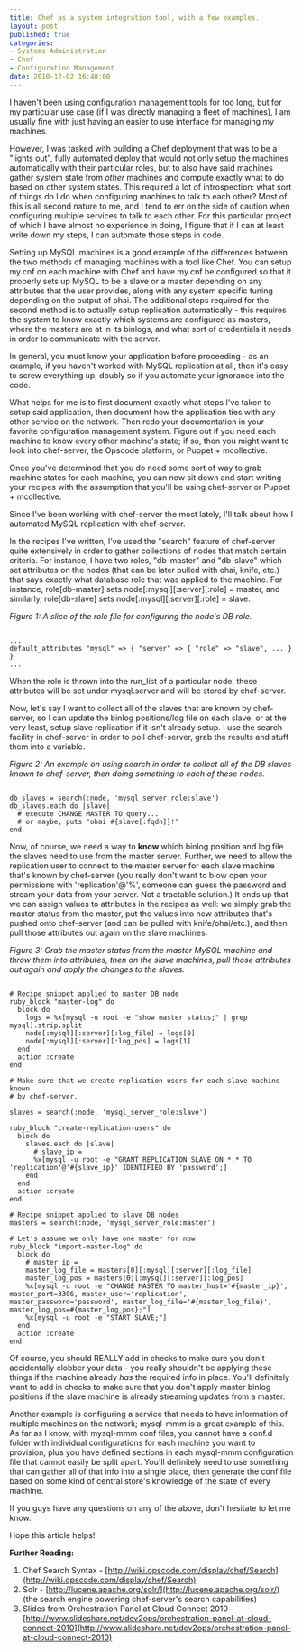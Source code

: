 ```yaml
---
title: Chef as a system integration tool, with a few examples.
layout: post
published: true
categories:
- Systems Administration
- Chef
- Configuration Management
date: 2010-12-02 16:40:00
---
```


I haven't been using configuration management tools for too long, but for
my particular use case (if I was directly managing a fleet of machines),
I am usually fine with just having an easier to use interface for managing
my machines.

However, I was tasked with building a Chef deployment that was to be a
"lights out", fully automated deploy that would not only setup the machines
automatically with their particular roles, but to also have said machines
gather system state from *other* machines and compute exactly what to do
based on other system states.  This required a lot of introspection: what
sort of things do I do when configuring machines to talk to each other?
Most of this is all second nature to me, and I tend to err on the side of
caution when configuring multiple services to talk to each other.  For
this particular project of which I have almost no experience in doing,
I figure that if I can at least write down my steps, I can automate those steps
in code.

Setting up MySQL machines is a good example of the differences between the
two methods of managing machines with a tool like Chef.  You can setup
my.cnf on each machine with Chef and have my.cnf be configured so that it
properly sets up MySQL to be a slave or a master depending on any attributes
that the user provides, along with any system specific tuning depending on
the output of ohai.  The additional steps required for the second method
is to actually setup replication automatically - this requires the system
to know exactly which systems are configured as masters, where the masters
are at in its binlogs, and what sort of credentials it needs in order
to communicate with the server.

In general, you must know your application before proceeding - as an example,
if you haven't worked with MySQL replication at all, then it's easy to
screw everything up, doubly so if you automate your ignorance into the code.

What helps for me is to first document exactly what steps I've taken to
setup said application, then document how the application ties with any
other service on the network.  Then redo your documentation in your favorite
configuration management system.  Figure out if you need each machine to
know every other machine's state; if so, then you might want to look into
chef-server, the Opscode platform, or Puppet + mcollective.

Once you've determined that you do need some sort of way to grab machine
states for each machine, you can now sit down and start writing your recipes
with the assumption that you'll be using chef-server or Puppet + mcollective.

Since I've been working with chef-server the most lately, I'll talk about
how I automated MySQL replication with chef-server.

In the recipes I've written, I've used the "search" feature of chef-server
quite extensively in order to gather collections of nodes that match certain
criteria.  For instance, I have two roles, "db-master" and "db-slave" which
set attributes on the nodes (that can be later pulled with ohai, knife, etc.)
that says exactly what database role that was applied to the machine.  For
instance, role[db-master] sets node[:mysql][:server][:role] = master, and
similarly, role[db-slave] sets node[:mysql][:server][:role] = slave.

*Figure 1: A slice of the role file for configuring the node's DB role.*
<pre><code>
...
default_attributes "mysql" => { "server" => { "role" => "slave", ... } }
...
</code></pre>

When the role is thrown into the run_list of a particular node, these
attributes will be set under mysql.server and will be stored by chef-server.

Now, let's say I want to collect all of the slaves that are known by
chef-server, so I can update the binlog positions/log file on each slave,
or at the very least, setup slave replication if it isn't already setup.
I use the search facility in chef-server in order to poll chef-server,
grab the results and stuff them into a variable.

*Figure 2: An example on using search in order to collect all of the DB slaves known to chef-server, then doing something to each of these nodes.*
<pre><code>
db_slaves = search(:node, 'mysql_server_role:slave')
db_slaves.each do |slave|
  # execute CHANGE MASTER TO query...
  # or maybe, puts "ohai #{slave[:fqdn]}!"
end
</code></pre>

Now, of course, we need a way to **know** which binlog position and log file
the slaves need to use from the master server.  Further, we need to allow
the replication user to connect to the master server for each slave machine
that's known by chef-server (you really don't want to blow open your
permissions with 'replication'@'%', someone can guess the password and
stream your data from your server.  Not a tractable solution.)  It ends
up that we can assign values to attributes in the recipes as well: we simply
grab the master status from the master, put the values into new attributes
that's pushed onto chef-server (and can be pulled with knife/ohai/etc.), and
then pull those attributes out again on the slave machines.

*Figure 3: Grab the master status from the master MySQL machine and throw them
into attributes, then on the slave machines, pull those attributes out again
and apply the changes to the slaves.*
<pre><code>
# Recipe snippet applied to master DB node
ruby_block "master-log" do
  block do
    logs = %x[mysql -u root -e "show master status;" | grep mysql].strip.split
    node[:mysql][:server][:log_file] = logs[0]
    node[:mysql][:server][:log_pos] = logs[1]
  end
  action :create
end

# Make sure that we create replication users for each slave machine known
# by chef-server.

slaves = search(:node, 'mysql_server_role:slave')

ruby_block "create-replication-users" do
  block do
    slaves.each do |slave|
      # slave_ip = <favorite mechanism to get IP address from hostname>
      %x[mysql -u root -e "GRANT REPLICATION SLAVE ON *.* TO 'replication'@'#{slave_ip}' IDENTIFIED BY 'password';]
    end
  end
  action :create
end

# Recipe snippet applied to slave DB nodes
masters = search(:node, 'mysql_server_role:master')

# Let's assume we only have one master for now
ruby_block "import-master-log" do
  block do
    # master_ip = <favorite mechanism to figure out an IP address \
                   from a hostname>
    master_log_file = masters[0][:mysql][:server][:log_file]
    master_log_pos = masters[0][:mysql][:server][:log_pos]
    %x[mysql -u root -e "CHANGE MASTER TO master_host='#{master_ip}', master_port=3306, master_user='replication', master_password='password', master_log_file='#{master_log_file}', master_log_pos=#{master_log_pos};"]
    %x[mysql -u root -e "START SLAVE;"]
  end
  action :create
end
</code></pre>

Of course, you should REALLY add in checks to make sure you don't accidentally
clobber your data - you really shouldn't be applying these things if the
machine already *has* the required info in place.  You'll definitely
want to add in checks to make sure that you don't apply master binlog
positions if the slave machine is already streaming updates from a master.

Another example is configuring a service that needs to have information of
multiple machines on the network; mysql-mmm is a great example of this.
As far as I know, with mysql-mmm conf files, you cannot have a conf.d folder
with individual configurations for each machine you want to provision, plus
you have defined sections in each mysql-mmm configuration file that cannot
easily be split apart.  You'll definitely need to use something that can
gather all of that info into a single place, then generate the conf file
based on some kind of central store's knowledge of the state of every machine.

If you guys have any questions on any of the above, don't hesitate to let me
know.

Hope this article helps!

**Further Reading:**

1. Chef Search Syntax - [http://wiki.opscode.com/display/chef/Search](http://wiki.opscode.com/display/chef/Search)
2. Solr - [http://lucene.apache.org/solr/](http://lucene.apache.org/solr/) (the search engine powering chef-server's search capabilities)
3. Slides from Orchestration Panel at Cloud Connect 2010 - [http://www.slideshare.net/dev2ops/orchestration-panel-at-cloud-connect-2010](http://www.slideshare.net/dev2ops/orchestration-panel-at-cloud-connect-2010)
